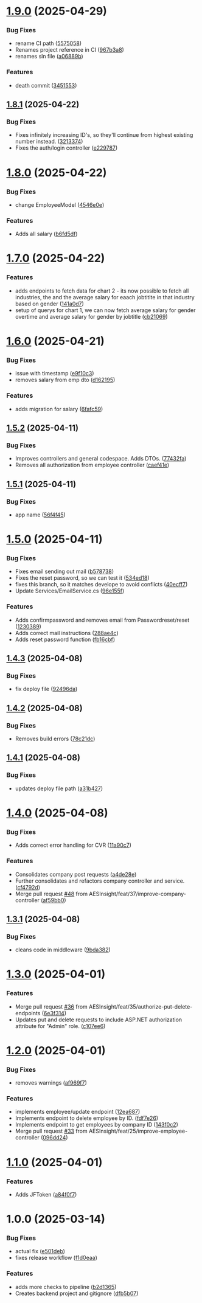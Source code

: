 # [1.9.0](https://github.com/AESInsight/Backend/compare/v1.8.1...v1.9.0) (2025-04-29)


### Bug Fixes

* rename CI path ([5575058](https://github.com/AESInsight/Backend/commit/55750588079d08afd955a926c6bd56ee4101dc23))
* Renames project reference in CI ([967b3a8](https://github.com/AESInsight/Backend/commit/967b3a84a9ca738a34015d3be52bae94d019ab30))
* renames sln file ([a06889b](https://github.com/AESInsight/Backend/commit/a06889b500b2cad9698e8648c0d5b9119d3add86))


### Features

* death commit ([3451553](https://github.com/AESInsight/Backend/commit/34515534cf56f75583219b96691f7205f573c784))

## [1.8.1](https://github.com/AESInsight/Backend/compare/v1.8.0...v1.8.1) (2025-04-22)


### Bug Fixes

* Fixes infinitely increasing ID's, so they'll continue from highest existing number instead. ([3213374](https://github.com/AESInsight/Backend/commit/32133740775d365d0e20447e1575a048fa5c8576))
* Fixes the auth/login controller ([e229787](https://github.com/AESInsight/Backend/commit/e229787303c86dd7a8335d4364981bab5509a2d8))

# [1.8.0](https://github.com/AESInsight/Backend/compare/v1.7.0...v1.8.0) (2025-04-22)


### Bug Fixes

* change EmployeeModel ([4546e0e](https://github.com/AESInsight/Backend/commit/4546e0ea19b6bc8c237eb2a1e97b2fa5cdd0c644))


### Features

* Adds all salary ([b6fd5df](https://github.com/AESInsight/Backend/commit/b6fd5dfba29e5cccb564005adf5470828c5c671e))

# [1.7.0](https://github.com/AESInsight/Backend/compare/v1.6.0...v1.7.0) (2025-04-22)


### Features

* adds endpoints to fetch data for chart 2 - its now possible to fetch all industries, the and the average salary for eaach jobtitlte in that industry based on gender ([141a0d7](https://github.com/AESInsight/Backend/commit/141a0d7a072589848b6644f0293e8524168acb08))
* setup of querys for chart 1, we can now fetch average salary for gender overtime and average salary for gender by jobtitle ([cb21069](https://github.com/AESInsight/Backend/commit/cb210696b25136c93389c602307468ecaa6eae27))

# [1.6.0](https://github.com/AESInsight/Backend/compare/v1.5.2...v1.6.0) (2025-04-21)


### Bug Fixes

* issue with timestamp ([e9f10c3](https://github.com/AESInsight/Backend/commit/e9f10c31f46d22d8fd22c02e7b489848f7842c4c))
* removes salary from emp dto ([d162195](https://github.com/AESInsight/Backend/commit/d162195589f54296562e182b8e718361cd18afaa))


### Features

* adds migration for salary ([6fafc59](https://github.com/AESInsight/Backend/commit/6fafc59e80f205163a09c2d4d50cfea6deb03f31))

## [1.5.2](https://github.com/AESInsight/Backend/compare/v1.5.1...v1.5.2) (2025-04-11)


### Bug Fixes

* Improves controllers and general codespace. Adds DTOs. ([77432fa](https://github.com/AESInsight/Backend/commit/77432faa6aaacbd583bf674d8743180303e2cbfa))
* Removes all authorization from employee controller ([caef41e](https://github.com/AESInsight/Backend/commit/caef41ec356f8c39723d131e3f2f39fb0f5d1203))

## [1.5.1](https://github.com/AESInsight/Backend/compare/v1.5.0...v1.5.1) (2025-04-11)


### Bug Fixes

* app name ([56f4f45](https://github.com/AESInsight/Backend/commit/56f4f45861dfd0f28e791f774e6860f49f6aaff6))

# [1.5.0](https://github.com/AESInsight/Backend/compare/v1.4.3...v1.5.0) (2025-04-11)


### Bug Fixes

* Fixes email sending out mail ([b578738](https://github.com/AESInsight/Backend/commit/b578738c022fb575baf96d150a38d5cd92b7f548))
* Fixes the reset password, so we can test it ([534ed18](https://github.com/AESInsight/Backend/commit/534ed18fb2d983eb9d68c877f8e186407d160386))
* fixes this branch, so it matches develope to avoid conflicts ([40ecff7](https://github.com/AESInsight/Backend/commit/40ecff7dbdc0ef1b431bc4a0139ac36419b40f39))
* Update Services/EmailService.cs ([96e155f](https://github.com/AESInsight/Backend/commit/96e155f07588aa012102fc66b91b35c5663373df))


### Features

* Adds confirmpassword and removes email from Passwordreset/reset ([1230389](https://github.com/AESInsight/Backend/commit/123038936618fec9c68a8dba93ffbbdcf23b3a96))
* Adds correct mail instructions ([288ae4c](https://github.com/AESInsight/Backend/commit/288ae4c5e3885f05830196c0789e5b2aaf05ec1d))
* Adds reset password function ([fb16cbf](https://github.com/AESInsight/Backend/commit/fb16cbf0a9d6e057304807e23e1e30ba3e167638))

## [1.4.3](https://github.com/AESInsight/Backend/compare/v1.4.2...v1.4.3) (2025-04-08)


### Bug Fixes

* fix deploy file ([92496da](https://github.com/AESInsight/Backend/commit/92496da7b88457cb1f7866965dd8c037c64b66bf))

## [1.4.2](https://github.com/AESInsight/Backend/compare/v1.4.1...v1.4.2) (2025-04-08)


### Bug Fixes

* Removes build errors ([78c21dc](https://github.com/AESInsight/Backend/commit/78c21dcbf78014f4a49b3894405797724aff8457))

## [1.4.1](https://github.com/AESInsight/Backend/compare/v1.4.0...v1.4.1) (2025-04-08)


### Bug Fixes

* updates deploy file path ([a31b427](https://github.com/AESInsight/Backend/commit/a31b427122ef0e227af929633ca6270c225fac1d))

# [1.4.0](https://github.com/AESInsight/Backend/compare/v1.3.1...v1.4.0) (2025-04-08)


### Bug Fixes

* Adds correct error handling for CVR ([11a90c7](https://github.com/AESInsight/Backend/commit/11a90c7e0a6f3e8d31acc04e4da80f293119d57c))


### Features

* Consolidates company post requests ([a4de28e](https://github.com/AESInsight/Backend/commit/a4de28eac1b93c99b1ece7014743b17ad63ff7aa))
* Further consolidates and refactors company controller and service. ([cf4792d](https://github.com/AESInsight/Backend/commit/cf4792dab9924b413f707ec04d756adae2e3604e))
* Merge pull request [#48](https://github.com/AESInsight/Backend/issues/48) from AESInsight/feat/37/improve-company-controller ([af59bb0](https://github.com/AESInsight/Backend/commit/af59bb0ec92c12915cb3c026b3b8568f46aa2676))

## [1.3.1](https://github.com/AESInsight/Backend/compare/v1.3.0...v1.3.1) (2025-04-08)


### Bug Fixes

* cleans code in middleware ([9bda382](https://github.com/AESInsight/Backend/commit/9bda382343dc18e93ca963a338043febf09012bd))

# [1.3.0](https://github.com/AESInsight/Backend/compare/v1.2.0...v1.3.0) (2025-04-01)


### Features

* Merge pull request [#36](https://github.com/AESInsight/Backend/issues/36) from AESInsight/feat/35/authorize-put-delete-endpoints ([6e3f314](https://github.com/AESInsight/Backend/commit/6e3f314fe2069475a4e1e25fb8b7c19139451bed))
* Updates put and delete requests to include ASP.NET authorization attribute for "Admin" role. ([c107ee6](https://github.com/AESInsight/Backend/commit/c107ee64d6eb79bc5676d1cb2ecc29caa18961d2))

# [1.2.0](https://github.com/AESInsight/Backend/compare/v1.1.0...v1.2.0) (2025-04-01)


### Bug Fixes

* removes warnings ([af969f7](https://github.com/AESInsight/Backend/commit/af969f728c74e0e08df58601a781a119b7dfc7c9))


### Features

* implements employee/update endpoint ([12ea687](https://github.com/AESInsight/Backend/commit/12ea687ae96f649cc0e2d38d4209dee6645eacf5))
* Implements endpoint to delete employee by ID. ([fdf7e26](https://github.com/AESInsight/Backend/commit/fdf7e26f565f4a9f28261c35c2e618b62aefb6b4))
* Implements endpoint to get employees by company ID ([143f0c2](https://github.com/AESInsight/Backend/commit/143f0c20b932df00cae3d74aa7b87e9c10e5bf43))
* Merge pull request [#33](https://github.com/AESInsight/Backend/issues/33) from AESInsight/feat/25/improve-employee-controller ([096dd24](https://github.com/AESInsight/Backend/commit/096dd24bbc423cb0378e9114b25fa9315bf4b51b))

# [1.1.0](https://github.com/AESInsight/Backend/compare/v1.0.0...v1.1.0) (2025-04-01)


### Features

* Adds JFToken ([a84f0f7](https://github.com/AESInsight/Backend/commit/a84f0f79f3f71415c38ae1144b66d8c43b5079c0))

# 1.0.0 (2025-03-14)


### Bug Fixes

* actual fix ([e501deb](https://github.com/AESInsight/Backend/commit/e501deb13f6aeadd342c1d71789c0a3c90362d24))
* fixes release workflow ([f1d0eaa](https://github.com/AESInsight/Backend/commit/f1d0eaa86fe4204a5d187d737706c4d124905484))


### Features

* adds more checks to pipeline ([b2d1365](https://github.com/AESInsight/Backend/commit/b2d1365acf0651226baac593456a8ffe04937003))
* Creates backend project and gitignore ([dfb5b07](https://github.com/AESInsight/Backend/commit/dfb5b07e0413133c02a4d193431448fa9cb11732))

